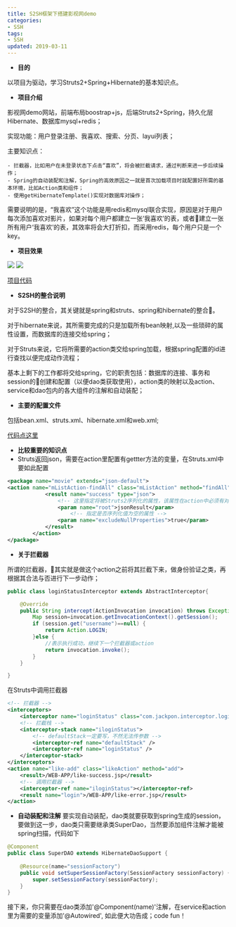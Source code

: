 ```yaml
---
title: S2SH框架下搭建影视网demo
categories: 
- SSH
tags:
- SSH
updated: 2019-03-11
---
```


- **目的**

以项目为驱动，学习Struts2+Spring+Hibernate的基本知识点。

- **项目介绍**

影视网demo网站，前端布局boostrap+js，后端Struts2+Spring，持久化层Hibernate、数据库mysql+redis；

实现功能：用户登录注册、我喜欢、搜索、分页、layui列表；

主要知识点：

	- 拦截器，比如用户在未登录状态下点击“喜欢”，将会被拦截请求，通过判断来进一步后续操作；
	- Spring的自动装配和注解，Spring的高效原因之一就是首次加载项目时就配置好所需的基本环境，比如Action类和组件；
	- 使用getHibernateTemplate()实现对数据库对操作；

需要说明的是，“我喜欢”这个功能是用redis和mysql联合实现，原因是对于用户每次添加喜欢对影片，如果对每个用户都建立一张‘我喜欢’的表，或者建立一张所有用户‘我喜欢’的表，其效率将会大打折扣，而采用redis，每个用户只是一个key。

- **项目效果**

<img src="https://github.com/Jackpon/Struts2-Spring-Hibernate/tree/master/gif/ilike.gif"/>

<img src="https://github.com/Jackpon/Struts2-Spring-Hibernate/tree/master/gif/search.gif"/>

[项目代码](https://github.com/Jackpon/Struts2-Spring-Hibernate/tree/master/movie)

- **S2SH的整合说明**

对于S2SH的整合，其关键就是spring和struts、spring和hibernate的整合。

对于hibernate来说，其所需要完成的只是加载所有bean映射,以及一些琐碎的属性设置，而数据库的连接交给spring；

对于Struts来说，它将所需要的action类交给spring加载，根据spring配置的id进行查找以便完成动作流程；

基本上剩下的工作都将交给spring，它的职责包括：数据库的连接、事务和session的创建和配置（以便dao类获取使用），action类的映射以及action、service和dao包内的各大组件的注解和自动装配；

- **主要的配置文件**

包括bean.xml、struts.xml、hibernate.xml和web.xml;

[代码点这里](https://github.com/Jackpon/Struts2-Spring-Hibernate/tree/master/movie)

- **比较重要的知识点**
- Struts返回json，需要在action里配置有gettter方法的变量，在Struts.xml中要如此配置

```xml
<package name="movie" extends="json-default">
<action name="mListAction-findAll" class="mListAction" method="findAll" >
			<result name="success" type="json">  
                <!-- 这里指定将被Struts2序列化的属性，该属性在action中必须有对应的getter方法 -->  
                <param name="root">jsonResult</param>  
                    <!-- 指定是否序列化值为空的属性 -->  
                <param name="excludeNullProperties">true</param>  
            </result> 
		</action>
</package>
```
- **关于拦截器**

所谓的拦截器，其实就是做这个action之前将其拦截下来，做身份验证之类，再根据其合法与否进行下一步动作；

```java
public class loginStatusInterceptor extends AbstractInterceptor{

	@Override
	public String intercept(ActionInvocation invocation) throws Exception {
		Map session=invocation.getInvocationContext().getSession();
        if (session.get("username")==null) {
			return Action.LOGIN;
		}else {
			//表示执行成功，继续下一个拦截器或action
			return invocation.invoke();
		}
	}

}
```
在Struts中调用拦截器

```xml
<!-- 拦截器 -->
<interceptors>
	<interceptor name="loginStatus" class="com.jackpon.interceptor.loginStatusInterceptor"></interceptor>
	<!-- 拦截栈 -->
	<interceptor-stack name="iloginStatus">
		<!-- defaultStack一定要写，不然无法传参数 -->
		<interceptor-ref name="defaultStack" />
		<interceptor-ref name="loginStatus" />
	</interceptor-stack>
</interceptors>
<action name="like-add" class="likeAction" method="add">
	<result>/WEB-APP/like-success.jsp</result>
	<!-- 调用拦截器 -->
	<interceptor-ref name="iloginStatus"></interceptor-ref>
	<result name="login">/WEB-APP/like-error.jsp</result>
</action> 
```

- **自动装配和注解**
要实现自动装配，dao类就要获取到spring生成的session，要做到这一步，dao类只需要继承类SuperDao，当然要添加组件注解才能被spring扫描，代码如下

```java
@Component
public class SuperDAO extends HibernateDaoSupport {
	
	@Resource(name="sessionFactory")
	public void setSuperSessionFactory(SessionFactory sessionFactory) {
		super.setSessionFactory(sessionFactory);
	}
}

```
接下来，你只需要在dao类添加'@Component(name)'注解，在service和action里为需要的变量添加'@Autowired',
如此便大功告成；code fun！